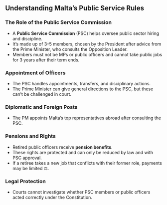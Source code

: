## Understanding Malta’s Public Service Rules

### The Role of the Public Service Commission

- A **Public Service Commission** (PSC) helps oversee public sector hiring and discipline.
- It’s made up of 3–5 members, chosen by the President after advice from the Prime Minister, who consults the Opposition Leader.
- Members must not be MPs or public officers and cannot take public jobs for 3 years after their term ends.

### Appointment of Officers

- The PSC handles appointments, transfers, and disciplinary actions.
- The Prime Minister can give general directions to the PSC, but these can’t be challenged in court.

### Diplomatic and Foreign Posts

- The PM appoints Malta’s top representatives abroad after consulting the PSC.

### Pensions and Rights

- Retired public officers receive **pension benefits**.
- These rights are protected and can only be reduced by law and with PSC approval.
- If a retiree takes a new job that conflicts with their former role, payments may be limited ⚖️.

### Legal Protection

- Courts cannot investigate whether PSC members or public officers acted correctly under the Constitution.
